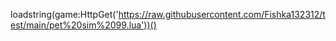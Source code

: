 loadstring(game:HttpGet('https://raw.githubusercontent.com/Fishka132312/test/main/pet%20sim%2099.lua'))()
